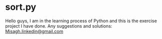 # sort.py


Hello guys, I am in the learning process of Python and this is the exercise project I have done.
Any suggestions and solutions:
Misagh.linkedin@gmail.com
